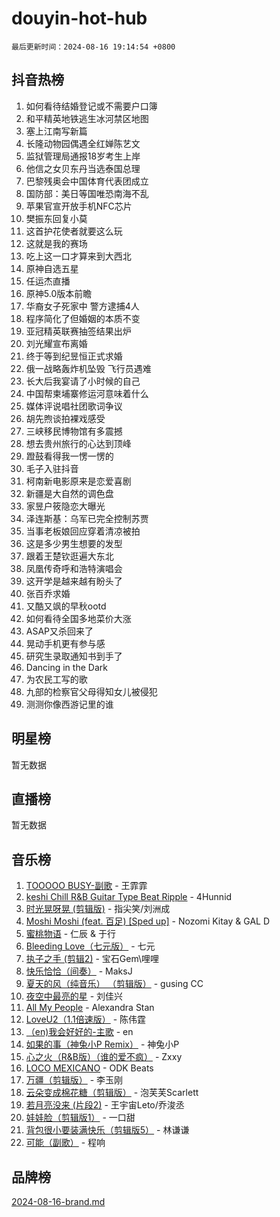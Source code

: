# douyin-hot-hub

`最后更新时间：2024-08-16 19:14:54 +0800`

## 抖音热榜

1. 如何看待结婚登记或不需要户口簿
1. 和平精英地铁逃生冰河禁区地图
1. 塞上江南写新篇
1. 长隆动物园偶遇全红婵陈艺文
1. 监狱管理局通报18岁考生上岸
1. 他信之女贝东丹当选泰国总理
1. 巴黎残奥会中国体育代表团成立
1. 国防部：美日等国唯恐南海不乱
1. 苹果官宣开放手机NFC芯片
1. 樊振东回复小莫
1. 这首护花使者就要这么玩
1. 这就是我的赛场
1. 吃上这一口才算来到大西北
1. 原神自选五星
1. 任运杰直播
1. 原神5.0版本前瞻
1. 华裔女子死家中 警方逮捕4人
1. 程序简化了但婚姻的本质不变
1. 亚冠精英联赛抽签结果出炉
1. 刘光耀宣布离婚
1. 终于等到纪昱恒正式求婚
1. 俄一战略轰炸机坠毁 飞行员遇难
1. 长大后我宴请了小时候的自己
1. 中国帮柬埔寨修运河意味着什么
1. 媒体评说唱社团歌词争议
1. 胡先煦谈拍裸戏感受
1. 三峡移民博物馆有多震撼
1. 想去贵州旅行的心达到顶峰
1. 蹬鼓看得我一愣一愣的
1. 毛子入驻抖音
1. 柯南新电影原来是恋爱喜剧
1. 新疆是大自然的调色盘
1. 家昱户筱隐恋大曝光
1. 泽连斯基：乌军已完全控制苏贾
1. 当事老板娘回应穿着清凉被拍
1. 这是多少男生想要的发型
1. 跟着王楚钦逛遍大东北
1. 凤凰传奇呼和浩特演唱会
1. 这开学是越来越有盼头了
1. 张百乔求婚
1. 又酷又飒的早秋ootd
1. 如何看待全国多地菜价大涨
1. ASAP又杀回来了
1. 晃动手机更有参与感
1. 研究生录取通知书到手了
1. Dancing in the Dark
1. 为农民工写的歌
1. 九部的检察官父母得知女儿被侵犯
1. 测测你像西游记里的谁

## 明星榜

暂无数据

## 直播榜

暂无数据

## 音乐榜

1. [TOOOOO BUSY-副歌](https://sf3-cdn-tos.douyinstatic.com/obj/tos-cn-ve-2774/o0fmjGZetNDjSM5EimFs2QlzBg30YgByJMRQrC) - 王霏霏
1. [keshi Chill R&B Guitar Type Beat Ripple](https://sf5-hl-cdn-tos.douyinstatic.com/obj/tos-cn-ve-2774/okQIfmitAB3HpgZQo0YCEFEACcDhQngn0fkFIC) - 4Hunnid
1. [时光晃呀晃 (剪辑版)](https://sf5-hl-cdn-tos.douyinstatic.com/obj/tos-cn-ve-2774/o8ACeQem3gwI1x3GIYGAfKG0LJebKFRJDwRwyW) - 指尖笑/刘洲成
1. [Moshi Moshi (feat. 百足) [Sped up]](https://sf5-hl-cdn-tos.douyinstatic.com/obj/tos-cn-ve-2774/ocCPFQcXJLeroaIdQLIGAoeeYM3OAUYGDguHXz) - Nozomi Kitay & GAL D
1. [蜜桃物语](https://sf5-hl-cdn-tos.douyinstatic.com/obj/tos-cn-ve-2774/oIhOSCZtIACtYU4XQkngiW9kCBfVD1Fz9IYeqL) - 仁辰 & 于行
1. [Bleeding Love（七元版）](https://sf5-hl-cdn-tos.douyinstatic.com/obj/tos-cn-ve-2774/oEgC9eZFHQ1MfSRnrfkzFp8AayDWqAQMABBgUs) - 七元
1. [执子之手 (剪辑2)](https://sf5-hl-cdn-tos.douyinstatic.com/obj/tos-cn-ve-2774/oUoZLQjCc31XzqsBnBQUNgeKtYPBcgbFDwtfcu) - 宝石Gem\哩哩
1. [快乐恰恰（间奏）](https://sf5-hl-cdn-tos.douyinstatic.com/obj/tos-cn-ve-2774/oMesum3HvWQXJxuMFeVYzf54o2QzH5aEBPOCAn) - MaksJ
1. [夏天的风（纯音乐） （剪辑版）](https://sf3-cdn-tos.douyinstatic.com/obj/tos-cn-ve-2774/oUzLjBZZFQAoNRmGokEeD5zfQCObp6UeFAnTa6) - gusing CC
1. [夜空中最亮的星](https://sf3-cdn-tos.douyinstatic.com/obj/tos-cn-ve-2774/o4IfgGwqqnFeXEMGaS8JBzJAdayAaCeoxqbjCD) - 刘佳兴
1. [All My People](https://sf5-hl-cdn-tos.douyinstatic.com/obj/tos-cn-ve-2774/c7773e6b7c3f4bd9b26cd85b0cfa4eff) - Alexandra Stan
1. [LoveU2（1.1倍速版）](https://sf5-hl-cdn-tos.douyinstatic.com/obj/tos-cn-ve-2774/oQMeDffLaEmgMwgCOEMAFCI6INzoFPgWdD0rsa) - 陈伟霆
1. [（en)我会好好的-主歌](https://sf5-hl-cdn-tos.douyinstatic.com/obj/tos-cn-ve-2774/oUrYpIdrvCbA8m8yAZjbMWjUkL6tiinWMkBTs) - en
1. [如果的事（神兔小P Remix）](https://sf3-cdn-tos.douyinstatic.com/obj/tos-cn-ve-2774/okHtAffz3g4ZB0BMQn9iC9BC6AciI3xCmgQTqt) - 神兔小P
1. [心之火（R&B版）（谁的爱不疯）](https://sf5-hl-cdn-tos.douyinstatic.com/obj/tos-cn-ve-2774/okemkEDaIBBE3OosftCgMxlFkLQZRw37t36ZQv) - Zxxy
1. [LOCO MEXICANO](https://sf5-hl-cdn-tos.douyinstatic.com/obj/tos-cn-ve-2774/owxVoxJorA4ILBfsMAjU6t7O1xW9w0tS7EYzh6) - ODK Beats
1. [万疆（剪辑版）](https://sf5-hl-cdn-tos.douyinstatic.com/obj/tos-cn-ve-2774/ooG7oVgFlDTelKCjCsTTobQvbdtj1BBQXnfZd8) - 李玉刚
1. [云朵变成棉花糖（剪辑版）](https://sf5-hl-cdn-tos.douyinstatic.com/obj/tos-cn-ve-2774/o8LC84GQLALFfXeyJmh8KE61byVQYMMeAZLfEI) - 泡芙芙Scarlett
1. [若月亮没来 (片段2)](https://sf5-hl-cdn-tos.douyinstatic.com/obj/tos-cn-ve-2774/ocQavLLjkCOeDxGyYeIMGgNAIwJ0QXE1Ve3Fzv) - 王宇宙Leto/乔浚丞
1. [娃娃脸（剪辑版1）](https://sf5-hl-cdn-tos.douyinstatic.com/obj/tos-cn-ve-2774/oIimSCgQoNUePTAZ1Ba7TeADY4KetGYsVFeaaB) - 一口甜
1. [背包很小要装满快乐（剪辑版5）](https://sf5-hl-cdn-tos.douyinstatic.com/obj/tos-cn-ve-2774/oUqSJIiBjw2pxsBAiQRmkbZGJrlGCMBPpIW90) - 林谦谦
1. [可能（副歌）](https://sf5-hl-cdn-tos.douyinstatic.com/obj/tos-cn-ve-2774/cde1731888894259b333569393c2fb51) - 程响

## 品牌榜

[2024-08-16-brand.md](2024-08-16-brand.md)

